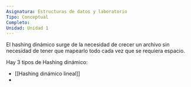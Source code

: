 ```yaml
---
Asignatura: Estructuras de datos y laboratorio
Tipo: Conceptual
Completo: 
Unidad: Unidad 1
---
```

El hashing dinámico surge de la necesidad de crecer un archivo sin necesidad de tener que mapearlo todo cada vez que se requiera espacio.

Hay 3 tipos de Hashing dinámico:

- [[Hashing dinámico lineal]]
- 